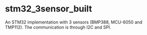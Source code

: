 # stm32_3sensor_built
An STM32 implementation with 3 sensors (BMP388, MCU-6050 and TMP112). The communication is through I2C and SPI.
